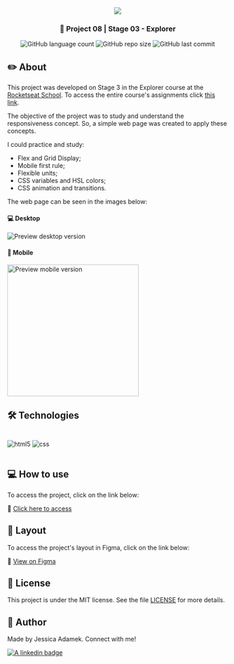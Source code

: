 <div align="center">
   <img src="https://www.rocketseat.com.br/assets/logos/explorer.svg" />
</div>

<h3 align="center">🚀 Project 08 | Stage 03 - Explorer</h3>

<div align="center">
  <img alt="GitHub language count" src="https://img.shields.io/github/languages/count/jeadamek/responsive-page-projects">

  <img alt="GitHub repo size" src="https://img.shields.io/github/repo-size/jeadamek/responsive-page-projects">
  
  <img alt="GitHub last commit" src="https://img.shields.io/github/last-commit/jeadamek/responsive-page-projects?color=%231280BF">
  
 <!-- <a href="https://jeadamek.github.io/responsive-page-projects/"> ▶️ Project's Deploy </a> -->
</div>   

## ✏️ About

This project was developed on Stage 3 in the Explorer course at the [Rocketseat School](https://www.rocketseat.com.br/). To access the entire course's assignments click [this link](https://github.com/jeadamek/explorer-rocketseat).

The objective of the project was to study and understand the responsiveness concept. So, a simple web page was created to apply these concepts.

I could practice and study:

- Flex and Grid Display;
- Mobile first rule;
- Flexible units;
- CSS variables and HSL colors;
- CSS animation and transitions.


The web page can be seen in the images below:


#### 💻 Desktop

![Preview desktop version](https://user-images.githubusercontent.com/78454317/192173355-6cd9caa9-beae-4468-ae6c-c404fa8c9ff9.png)


#### 📱 Mobile

<img width="300px" src="https://user-images.githubusercontent.com/78454317/192173330-f618023f-10bf-4972-b206-5f20465162f8.png" alt="Preview mobile version" />
<br/>


## 🛠️ Technologies

<div style="display: inline_block"><br/>
  <img align="center" alt="html5" src="https://img.shields.io/badge/HTML5-E34F26?style=for-the-badge&logo=html5&logoColor=white" />
  <img align="center" alt="css" src="https://img.shields.io/badge/CSS3-1572B6?style=for-the-badge&logo=css3&logoColor=white" />
</div><br/>


## 💻 How to use

To access the project, click on the link below:

🔗 [Click here to access](https://jeadamek.github.io/responsive-page-projects/)


## 🎨 Layout

To access the project's layout in Figma, click on the link below:

🔗 [View on Figma](https://www.figma.com/file/7aHbjUj6lHN11WOYoFHHtx/Explorer-Stage-03-Projeto-03-(Copy)?node-id=203%3A1865)


## 📝 License

This project is under the MIT license. See the file [LICENSE](LICENSE) for more details.


## 🎯 Author

<p>
	Made by Jessica Adamek. Connect with me! 	
</p>
<div>
  <a href="https://www.linkedin.com/in/jessica-adamek/" target="_blank">
    <img src="https://img.shields.io/badge/LinkedIn-0077B5?style=for-the-badge&logo=linkedin&logoColor=white" alt="A linkedin badge">
  </a>  
</div>
